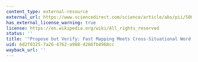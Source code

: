 ```yaml
---
content_type: external-resource
external_url: https://www.sciencedirect.com/science/article/abs/pii/S0010028512000795?via%3Dihub
has_external_license_warning: true
license: https://en.wikipedia.org/wiki/All_rights_reserved
status: ''
title: '"Propose but Verify: Fast Mapping Meets Cross-Situational Word Learning."'
uid: 6d2f0325-7a26-4762-a988-4266fb4968cc
wayback_url: ''
---
```

